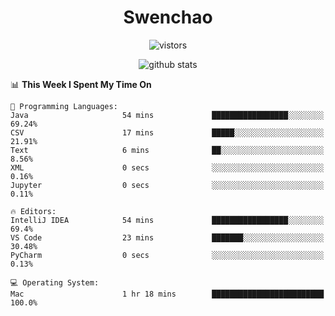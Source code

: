 <h1 align="center">Swenchao</h3>

<p align="center">
  <img src="https://visitor-badge.glitch.me/badge?page_id=Swenchao" alt="vistors" />
</p>

<p align="center">
  <img src="https://github-readme-stats.vercel.app/api?username=Swenchao&count_private=true&show_icons=true&theme=vue-dark&hide_title=true" alt="github stats" />
</p>

<!--START_SECTION:waka-->
📊 **This Week I Spent My Time On** 

```text
💬 Programming Languages: 
Java                     54 mins             █████████████████░░░░░░░░   69.24% 
CSV                      17 mins             █████░░░░░░░░░░░░░░░░░░░░   21.91% 
Text                     6 mins              ██░░░░░░░░░░░░░░░░░░░░░░░   8.56% 
XML                      0 secs              ░░░░░░░░░░░░░░░░░░░░░░░░░   0.16% 
Jupyter                  0 secs              ░░░░░░░░░░░░░░░░░░░░░░░░░   0.11%

🔥 Editors: 
IntelliJ IDEA            54 mins             █████████████████░░░░░░░░   69.4% 
VS Code                  23 mins             ███████░░░░░░░░░░░░░░░░░░   30.48% 
PyCharm                  0 secs              ░░░░░░░░░░░░░░░░░░░░░░░░░   0.13%

💻 Operating System: 
Mac                      1 hr 18 mins        █████████████████████████   100.0%

```


<!--END_SECTION:waka-->
